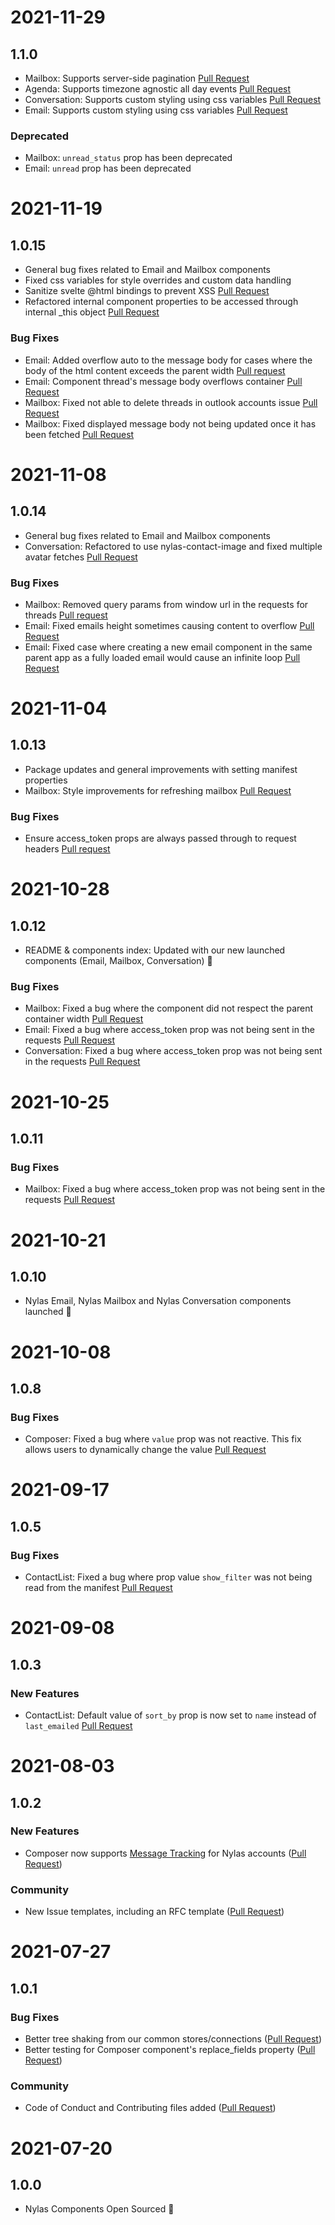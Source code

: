 # 2021-11-29

## 1.1.0

- Mailbox: Supports server-side pagination [Pull Request](https://github.com/nylas/components/pull/217)
- Agenda: Supports timezone agnostic all day events [Pull Request](https://github.com/nylas/components/pull/210)
- Conversation: Supports custom styling using css variables [Pull Request](https://github.com/nylas/components/pull/216)
- Email: Supports custom styling using css variables [Pull Request](https://github.com/nylas/components/pull/224)

### Deprecated

- Mailbox: `unread_status` prop has been deprecated
- Email: `unread` prop has been deprecated

# 2021-11-19

## 1.0.15

- General bug fixes related to Email and Mailbox components
- Fixed css variables for style overrides and custom data handling
- Sanitize svelte @html bindings to prevent XSS [Pull Request](https://github.com/nylas/components/pull/200)
- Refactored internal component properties to be accessed through internal \_this object [Pull Request](https://github.com/nylas/components/pull/195)

### Bug Fixes

- Email: Added overflow auto to the message body for cases where the body of the html content exceeds the parent width [Pull request](https://github.com/nylas/components/pull/198)
- Email: Component thread's message body overflows container [Pull Request](https://github.com/nylas/components/pull/187)
- Mailbox: Fixed not able to delete threads in outlook accounts issue [Pull Request](https://github.com/nylas/components/pull/207)
- Mailbox: Fixed displayed message body not being updated once it has been fetched [Pull Request](https://github.com/nylas/components/pull/208)

# 2021-11-08

## 1.0.14

- General bug fixes related to Email and Mailbox components
- Conversation: Refactored to use nylas-contact-image and fixed multiple avatar fetches [Pull Request](https://github.com/nylas/components/pull/174)

### Bug Fixes

- Mailbox: Removed query params from window url in the requests for threads [Pull request](https://github.com/nylas/components/pull/181)
- Email: Fixed emails height sometimes causing content to overflow [Pull Request](https://github.com/nylas/components/pull/179)
- Email: Fixed case where creating a new email component in the same parent app as a fully loaded email would cause an infinite loop [Pull Request](https://github.com/nylas/components/pull/178)

# 2021-11-04

## 1.0.13

- Package updates and general improvements with setting manifest properties
- Mailbox: Style improvements for refreshing mailbox [Pull Request](https://github.com/nylas/components/pull/140)

### Bug Fixes

- Ensure access_token props are always passed through to request headers [Pull request](https://github.com/nylas/components/pull/166)

# 2021-10-28

## 1.0.12

- README & components index: Updated with our new launched components (Email, Mailbox, Conversation) 🎉

### Bug Fixes

- Mailbox: Fixed a bug where the component did not respect the parent container width [Pull Request](https://github.com/nylas/components/pull/158)
- Email: Fixed a bug where access_token prop was not being sent in the requests [Pull Request](https://github.com/nylas/components/pull/145)
- Conversation: Fixed a bug where access_token prop was not being sent in the requests [Pull Request](https://github.com/nylas/components/pull/147)

# 2021-10-25

## 1.0.11

### Bug Fixes

- Mailbox: Fixed a bug where access_token prop was not being sent in the requests [Pull Request](https://github.com/nylas/components/pull/142)

# 2021-10-21

## 1.0.10

- Nylas Email, Nylas Mailbox and Nylas Conversation components launched 🎉

# 2021-10-08

## 1.0.8

### Bug Fixes

- Composer: Fixed a bug where `value` prop was not reactive. This fix allows users to dynamically change the value [Pull Request](https://github.com/nylas/components/pull/93)

# 2021-09-17

## 1.0.5

### Bug Fixes

- ContactList: Fixed a bug where prop value `show_filter` was not being read from the manifest [Pull Request](https://github.com/nylas/components/pull/71)

# 2021-09-08

## 1.0.3

### New Features

- ContactList: Default value of `sort_by` prop is now set to `name` instead of `last_emailed` [Pull Request](https://github.com/nylas/components/pull/58)

# 2021-08-03

## 1.0.2

### New Features

- Composer now supports [Message Tracking](https://developer.nylas.com/docs/developer-tools/webhooks/message-tracking) for Nylas accounts ([Pull Request](https://github.com/nylas/components/pull/18))

### Community

- New Issue templates, including an RFC template ([Pull Request](https://github.com/nylas/components/pull/17))

# 2021-07-27

## 1.0.1

### Bug Fixes

- Better tree shaking from our common stores/connections ([Pull Request](https://github.com/nylas/components/pull/11))
- Better testing for Composer component's replace_fields property ([Pull Request](https://github.com/nylas/components/pull/6))

### Community

- Code of Conduct and Contributing files added ([Pull Request](https://github.com/nylas/components/pull/7))

# 2021-07-20

## 1.0.0

- Nylas Components Open Sourced 🎉
